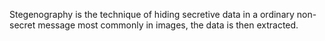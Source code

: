 Stegenography is the technique of hiding secretive data in a ordinary non-secret message most commonly in images, the data is then extracted. 
